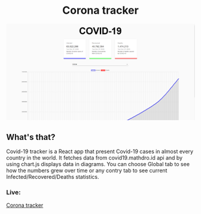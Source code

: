 <h1 align="center">Corona tracker</h1>
<img src="https://github.com/BartoszBednarczyk/portfolio/blob/master/src/api/images/Covid.png?raw=true" />

<h2>What's that?</h2>
<p>Covid-19 tracker is a React app that present Covid-19 cases in almost every country in the world. It fetches data from covid19.mathdro.id api and by using chart.js displays data in diagrams. You can choose Global tab to see how the numbers grew over time or any contry tab to see current Infected/Recovered/Deaths statistics.</p>

<h3>Live:</h3>
<a href="https://react-corona-app.netlify.app/">Corona tracker</a>
